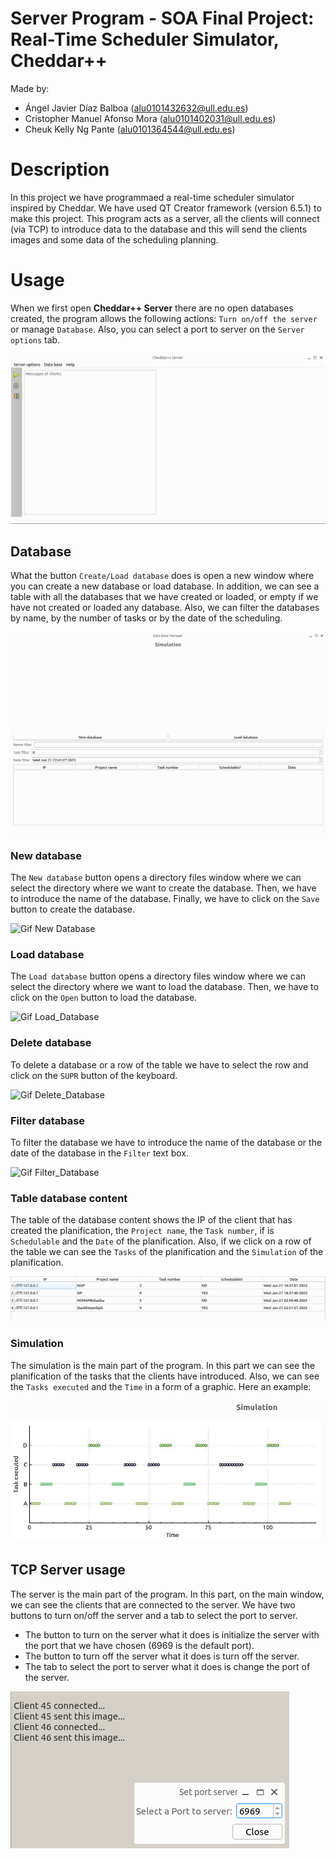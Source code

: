 # Server Program - SOA Final Project: Real-Time Scheduler Simulator, Cheddar++
Made by:
- Ángel Javier Díaz Balboa (alu0101432632@ull.edu.es)
- Cristopher Manuel Afonso Mora (alu0101402031@ull.edu.es)
- Cheuk Kelly Ng Pante (alu0101364544@ull.edu.es)

# Description
In this project we have programmaed a real-time scheduler simulator inspired by Cheddar. We have used QT Creator framework (version 6.5.1) to make this project. This program acts as a server, all the clients will connect (via TCP) to introduce data to the database and this will send the clients images and some data of the scheduling planning. 

# Usage
When we first open **Cheddar++ Server** there are no open databases created, the program allows the following actions: `Turn on/off the server` or manage `Database`. Also, you can select a port to server on the `Server options` tab.

![Screenshot of Main Window](./CheddarPP_Server_Images/Usage_1.png)

## Database
What the button `Create/Load database` does is open a new window where you can create a new database or load database. In addition, we can see a table with all the databases that we have created or loaded, or empty if we have not created or loaded any database. Also, we can filter the databases by name, by the number of tasks or by the date of the scheduling.

![Screenshot Create and Load Database](./CheddarPP_Server_Images/New_database_1.png)

### New database
The `New database` button opens a directory files window where we can select the directory where we want to create the database. Then, we have to introduce the name of the database. Finally, we have to click on the `Save` button to create the database.

![Gif New Database](./CheddarPP_Server_Images/new_database2.gif)

### Load database
The `Load database` button opens a directory files window where we can select the directory where we want to load the database. Then, we have to click on the `Open` button to load the database.	

![Gif Load_Database](./CheddarPP_Server_Images/load_database3.gif)

### Delete database
To delete a database or a row of the table we have to select the row and click on the `SUPR` button of the keyboard.

![Gif Delete_Database](./CheddarPP_Server_Images/remove_Tasks.gif)

### Filter database
To filter the database we have to introduce the name of the database or the date of the database in the `Filter` text box.

![Gif Filter_Database](./CheddarPP_Server_Images/filter_database_5.gif)

### Table database content
The table of the database content shows the IP of the client that has created the planification, the `Project name`, the `Task number`, if is `Schedulable` and the `Date` of the planification. Also, if we click on a row of the table we can see the `Tasks` of the planification and the `Simulation` of the planification.

![Screenshot Table database](./CheddarPP_Server_Images/Table_database_6.png)

### Simulation
The simulation is the main part of the program. In this part we can see the planification of the tasks that the clients have introduced. Also, we can see the `Tasks executed` and the `Time` in a form of a graphic. Here an example:

![Screenshot Simulation exaple](./CheddarPP_Server_Images/Simulation_7_image.png)

## TCP Server usage
The server is the main part of the program. In this part, on the main window, we can see the clients that are connected to the server. We have two buttons to turn on/off the server and a tab to select the port to server.

- The button to turn on the server what it does is initialize the server with the port that we have chosen (6969 is the default port).
- The button to turn off the server what it does is turn off the server.
- The tab to select the port to server what it does is change the port of the server.

![Screenshot Select Port](./CheddarPP_Server_Images/TCP_Server_8_Image.png)
